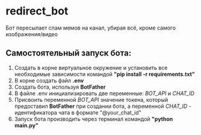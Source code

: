 # redirect_bot
Бот пересылает спам мемов на канал, убирая всё, кроме самого изображения/видео

## Самостоятельный запуск бота:  
1. Создать в корне виртуальное окружение и установить все необходимые зависимости командой **"pip install -r requirements.txt"**
2. В корне создать файл **.env**
3. Создать бота, используя **BotFather**
4. В файле .env инициализировать две переменные: *BOT_API* и *CHAT_ID*
5. Присвоить переменной *BOT_API* значение токена, который предоставил **BotFather** при создании бота, а переменной *CHAT_ID* - идентификатора чата в формате "@your_chat_id"
6. Запуск бота производить через терминал командой **"python main.py"**